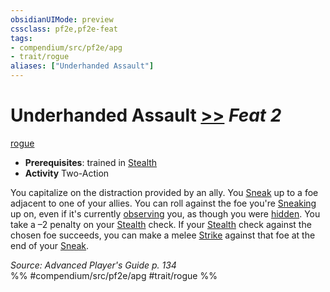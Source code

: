 ```yaml
---
obsidianUIMode: preview
cssclass: pf2e,pf2e-feat
tags:
- compendium/src/pf2e/apg
- trait/rogue
aliases: ["Underhanded Assault"]
---
```

# Underhanded Assault  [>>](rules/core-rulebook/chapter-9-playing-the-game.md#Actions "Two-Action") *Feat 2*  
[rogue](rules/traits/rogue.md)  

- **Prerequisites**: trained in [Stealth](compendium/skills.md#Stealth)
- **Activity** Two-Action

You capitalize on the distraction provided by an ally. You [Sneak](rules/actions/sneak.md) up to a foe adjacent to one of your allies. You can roll against the foe you're [Sneaking](rules/actions/sneak.md) up on, even if it's currently [observing](rules/conditions.md#Observed) you, as though you were [hidden](rules/conditions.md#Hidden). You take a –2 penalty on your [Stealth](compendium/skills.md#Stealth) check. If your [Stealth](compendium/skills.md#Stealth) check against the chosen foe succeeds, you can make a melee [Strike](rules/actions/strike.md) against that foe at the end of your [Sneak](rules/actions/sneak.md).

*Source: Advanced Player's Guide p. 134*  
%% #compendium/src/pf2e/apg #trait/rogue %%